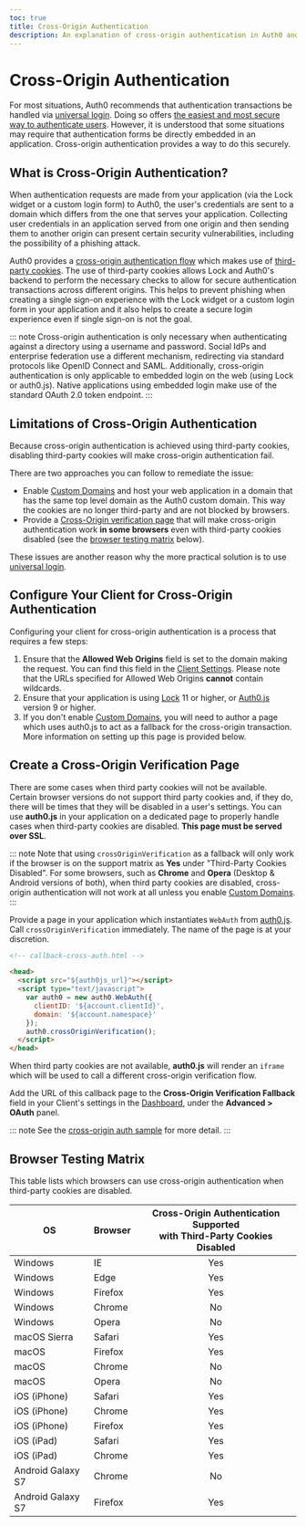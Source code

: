 ```yaml
---
toc: true
title: Cross-Origin Authentication
description: An explanation of cross-origin authentication in Auth0 and its compatibility with browsers
---
```

# Cross-Origin Authentication

For most situations, Auth0 recommends that authentication transactions be handled via [universal login](/hosted-pages/login). Doing so offers [the easiest and most secure way to authenticate users](guides/login/centralized-vs-embedded). However, it is understood that some situations may require that authentication forms be directly embedded in an application. Cross-origin authentication provides a way to do this securely.

## What is Cross-Origin Authentication? 

When authentication requests are made from your application (via the Lock widget or a custom login form) to Auth0, the user's credentials are sent to a domain which differs from the one that serves your application. Collecting user credentials in an application served from one origin and then sending them to another origin can present certain security vulnerabilities, including the possibility of a phishing attack. 

Auth0 provides a [cross-origin authentication flow](https://raw.githubusercontent.com/jaredhanson/draft-openid-connect-cross-origin-authentication/master/Draft-1.0.txt) which makes use of [third-party cookies](https://developer.mozilla.org/en-US/docs/Web/HTTP/Cookies#Third-party_cookies). The use of third-party cookies allows Lock and Auth0's backend to perform the necessary checks to allow for secure authentication transactions across different origins. This helps to prevent phishing when creating a single sign-on experience with the Lock widget or a custom login form in your application and it also helps to create a secure login experience even if single sign-on is not the goal.

::: note
Cross-origin authentication is only necessary when authenticating against a directory using a username and password. Social IdPs and enterprise federation use a different mechanism, redirecting via standard protocols like OpenID Connect and SAML. Additionally, cross-origin authentication is only applicable to embedded login on the web (using Lock or auth0.js). Native applications using embedded login make use of the standard OAuth 2.0 token endpoint.
:::

## Limitations of Cross-Origin Authentication

Because cross-origin authentication is achieved using third-party cookies, disabling third-party cookies will make cross-origin authentication fail. 

There are two approaches you can follow to remediate the issue:

- Enable [Custom Domains](/custom-domains) and host your web application in a domain that has the same top level domain as the Auth0 custom domain. This way the cookies are no longer third-party and are not blocked by browsers.
- Provide a [Cross-Origin verification page](#create-a-cross-origin-verification-page) that will make cross-origin authentication work **in some browsers** even with third-party cookies disabled (see the [browser testing matrix](#browser-testing-matrix) below).

These issues are another reason why the more practical solution is to use [universal login](/hosted-pages/login).

## Configure Your Client for Cross-Origin Authentication

Configuring your client for cross-origin authentication is a process that requires a few steps:

1. Ensure that the **Allowed Web Origins** field is set to the domain making the request. You can find this field in the [Client Settings](${manage_url}/#/clients/${account.clientId}/settings). Please note that the URLs specified for Allowed Web Origins **cannot** contain wildcards.
1. Ensure that your application is using [Lock](/libraries/lock) 11 or higher, or [Auth0.js](/libraries/auth0js) version 9 or higher.
1. If you don't enable [Custom Domains](/custom-domains), you will need to author a page which uses auth0.js to act as a fallback for the cross-origin transaction. More information on setting up this page is provided below.

## Create a Cross-Origin Verification Page

There are some cases when third party cookies will not be available. Certain browser versions do not support third party cookies and, if they do, there will be times that they will be disabled in a user's settings. You can use **auth0.js** in your application on a dedicated page to properly handle cases when third-party cookies are disabled. **This page must be served over SSL**.

::: note
Note that using `crossOriginVerification` as a fallback will only work if the browser is on the support matrix as **Yes** under "Third-Party Cookies Disabled". For some browsers, such as **Chrome** and **Opera** (Desktop & Android versions of both), when third party cookies are disabled, cross-origin authentication will not work at all unless you enable [Custom Domains](/custom-domains).
:::

Provide a page in your application which instantiates `WebAuth` from [auth0.js](/libraries/auth0js). Call `crossOriginVerification` immediately. The name of the page is at your discretion.

```html
<!-- callback-cross-auth.html -->

<head>
  <script src="${auth0js_url}"></script>
  <script type="text/javascript">
    var auth0 = new auth0.WebAuth({
      clientID: '${account.clientId}',
      domain: '${account.namespace}'
    });
    auth0.crossOriginVerification();
  </script>
</head>
```

When third party cookies are not available, **auth0.js** will render an `iframe` which will be used to call a different cross-origin verification flow.

Add the URL of this callback page to the **Cross-Origin Verification Fallback** field in your Client's settings in the [Dashboard](${manage_url}), under the **Advanced > OAuth** panel.

::: note
See the [cross-origin auth sample](https://github.com/auth0/lock/blob/master/support/callback-cross-auth.html) for more detail.
:::

## Browser Testing Matrix

This table lists which browsers can use cross-origin authentication when third-party cookies are disabled.

<!-- markdownlint-disable MD033 -->
<table class="table"> 
  <thead> 
    <tr> 
      <th><strong>OS</strong></th>
      <th><strong>Browser</strong></th>
      <th style="text-align:center;"><strong>Cross-Origin Authentication Supported<br> with Third-Party Cookies Disabled</strong></th> 
    </tr> 
  </thead> 
  <tbody> 
    <tr> 
      <td>Windows</td>
      <td>IE</td>
      <td class="success" align="center">Yes</td> 
    </tr>
    <tr> 
      <td>Windows</td>
      <td>Edge</td>
      <td class="success" align="center">Yes</td> 
    </tr>
    <tr> 
      <td>Windows</td>
      <td>Firefox</td>
      <td class="success" align="center">Yes</td> 
    </tr>
    <tr> 
      <td>Windows</td>
      <td>Chrome</td>
      <td class="danger" align="center">No</td> 
    </tr>
    <tr> 
      <td>Windows</td>
      <td>Opera</td>
      <td class="danger" align="center">No</td> 
    </tr>
    <tr> 
      <td>macOS Sierra</td>
      <td>Safari</td>
      <td class="success" align="center">Yes</td> 
    </tr>
    <tr> 
      <td>macOS</td>
      <td>Firefox</td>
      <td class="success" align="center">Yes</td> 
    </tr>
    <tr> 
      <td>macOS</td>
      <td>Chrome</td>
      <td class="danger" align="center">No</td> 
    </tr>
    <tr> 
      <td>macOS</td>
      <td>Opera</td>
      <td class="danger" align="center">No</td> 
    </tr>
    <tr> 
      <td>iOS (iPhone)</td>
      <td>Safari</td>
      <td class="success" align="center">Yes</td> 
    </tr> 
    <tr> 
      <td>iOS (iPhone)</td>
      <td>Chrome</td>
      <td class="success" align="center">Yes</td> 
    </tr> 
    <tr> 
      <td>iOS (iPhone)</td>
      <td>Firefox</td>
      <td class="success" align="center">Yes</td>  
    </tr> 
    <tr> 
      <td>iOS (iPad)</td>
      <td>Safari</td>
      <td class="success" align="center">Yes</td>  
    </tr> 
    <tr> 
      <td>iOS (iPad)</td>
      <td>Chrome</td>
      <td class="success" align="center">Yes</td> 
    </tr> 
    <tr> 
      <td>Android Galaxy S7</td>
      <td>Chrome</td>
      <td class="danger" align="center">No</td> 
    </tr> 
    <tr> 
      <td>Android Galaxy S7</td>
      <td>Firefox</td>
      <td class="success" align="center">Yes</td> 
    </tr>    
  </tbody> 
</table> 
<!-- markdownlint-enable MD033 -->
